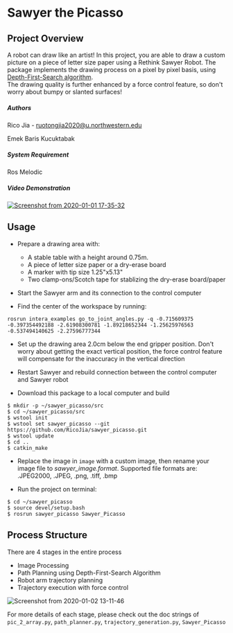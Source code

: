 # Sawyer the Picasso

## Project Overview
A robot can draw like an artist! In this project, you are able to draw a custom picture on a piece of letter size paper using a Rethink Sawyer Robot. 
The package implements the drawing process on a pixel by pixel basis, using [Depth-First-Search algorithm](https://www.geeksforgeeks.org/depth-first-search-or-dfs-for-a-graph/).  
The drawing quality is further enhanced by a force control feature, so don't worry about bumpy or slanted surfaces!    

##### Authors
Rico Jia - ruotongjia2020@u.northwestern.edu

Emek Baris Kucuktabak

##### System Requirement
Ros Melodic

##### Video Demonstration
[![Screenshot from 2020-01-01 17-35-32](https://user-images.githubusercontent.com/39393023/71647478-2934f900-2cbd-11ea-9d6a-d6016e724da1.png)](https://youtu.be/oZADOFXaMHI)

## Usage

* Prepare a drawing area with:
    - A stable table with a height around 0.75m. 
    - A piece of letter size paper or a dry-erase board
    - A marker with tip size 1.25"x5.13" 
    - Two clamp-ons/Scotch tape for stablizing the dry-erase board/paper
 
* Start the Sawyer arm and its connection to the control computer
 
* Find the center of the workspace by running:
```
rosrun intera_examples go_to_joint_angles.py -q -0.715609375 -0.397354492188 -2.61908300781 -1.89218652344 -1.25625976563 -0.537494140625 -2.27596777344                      
```

* Set up the drawing area 2.0cm below the end gripper position. Don't worry about getting the exact vertical position, the force control feature
will compensate for the inaccuracy in the vertical direction

* Restart Sawyer and rebuild connection between the control computer and Sawyer robot

* Download this package to a local computer and build
``` 
$ mkdir -p ~/sawyer_picasso/src
$ cd ~/sawyer_picasso/src
$ wstool init
$ wstool set sawyer_picasso --git https://github.com/RicoJia/sawyer_picasso.git
$ wstool update
$ cd ..
$ catkin_make 
```
* Replace the image in ```image``` with a custom image, then rename your image file to _sawyer_image.format_. 
Supported file formats are: .JPEG2000, .JPEG, .png, .tiff, .bmp 

* Run the project on terminal:
``` 
$ cd ~/sawyer_picasso
$ source devel/setup.bash
$ rosrun sawyer_picasso Sawyer_Picasso
```

## Process Structure

There are 4 stages in the entire process
* Image Processing
* Path Planning using Depth-First-Search Algorithm
* Robot arm trajectory planning
* Trajectory execution with force control 

![Screenshot from 2020-01-02 13-11-46](https://user-images.githubusercontent.com/39393023/71686703-88e4e000-2d61-11ea-9831-f9a738a3e8dc.png)

For more details of each stage, please check out the doc strings of
 ```pic_2_array.py```, ```path_planner.py```, ```trajectory_generation.py```, 
 ```Sawyer_Picasso```
 
 
